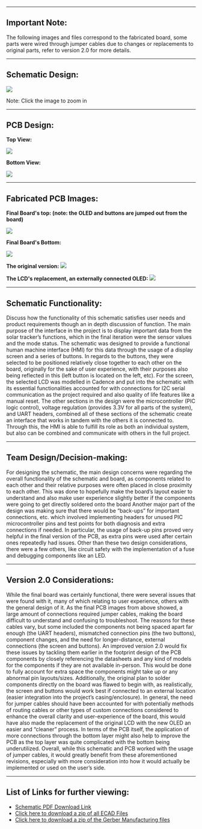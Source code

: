 
---
Important Note: 
---
The following images and files correspond to the fabricated board, some parts were wired through jumper cables due to changes or replacements to original parts, refer to version 2.0 for more details.

---
Schematic Design:
---
<img src="https://github.com/Rohan-Fernandez/Rohan-Fernandez.github.io/blob/main/Images/HMISchematicFinal.png?raw=true">


Note: Click the image to zoom in

---
PCB Design:
---
**Top View:** 

<img src="https://github.com/Rohan-Fernandez/Rohan-Fernandez.github.io/blob/main/Images/HMIPCB_Top-modified.png?raw=true">


**Bottom View:** 

<img src="https://github.com/Rohan-Fernandez/Rohan-Fernandez.github.io/blob/main/Images/HMI_Bottom-modified.png?raw=true">

---
Fabricated PCB Images:
---
**Final Board's top: (note: the OLED and buttons are jumped out from the board)**

<img src="https://github.com/Rohan-Fernandez/Rohan-Fernandez.github.io/blob/main/Images/BoardTOP.png?raw=true">


**Final Board's Bottom:**

<img src="https://github.com/Rohan-Fernandez/Rohan-Fernandez.github.io/blob/main/Images/FinalBoardBottom.jpg?raw=true">


**The original version:** 
<img src="https://github.com/Rohan-Fernandez/Rohan-Fernandez.github.io/blob/main/Images/OriginalBoardSoldered.jpg?raw=true">


**The LCD's replacement, an externally connected OLED:**
<img src="https://github.com/Rohan-Fernandez/Rohan-Fernandez.github.io/blob/main/Images/Board_JumpedOLED.jpg?raw=true">


---
Schematic Functionality:
---
Discuss how the functionality of this schematic satisfies user needs and product requirements though an in depth discussion of function.
The main purpose of the interface in the project is to display important data from the solar tracker’s functions, which in the final iteration were the sensor values and the mode status. The schematic was designed to provide a functional human machine interface (HMI) for this data through the usage of a display screen and a series of buttons. In regards to the buttons, they were selected to be positioned relatively close together to each other on the board, originally for the sake of user experience, with their purposes also being reflected in this (left button is located on the left, etc). For the screen, the selected LCD was modelled in Cadence and put into the schematic with its essential functionalities accounted for with connections for I2C serial communication as the project required and also quality of life features like a manual reset. The other sections in the design were the microcontroller (PIC logic control), voltage regulation (provides 3.3V for all parts of the system), and UART headers, combined all of these sections of the schematic create an interface that works in tandem with the others it is connected to. Through this, the HMI is able to fulfill its role as both an individual system, but also can be combined and communicate with others in the full project.

---
Team Design/Decision-making:
---
For designing the schematic, the main design concerns were regarding the overall functionality of the schematic and board, as components related to each other and their relative purposes were often placed in close proximity to each other. This was done to hopefully make the board’s layout easier to understand and also make user experience slightly better if the components were going to get directly soldered onto the board Another major part of the design was making sure that there would be “back-ups” for important connections, etc. which involved implementing headers for unused PIC microcontroller pins and test points for both diagnosis and extra connections if needed. In particular, the usage of back-up pins proved very helpful in the final version of the PCB, as extra pins were used after certain ones repeatedly had issues. Other than these two design considerations, there were a few others, like circuit safety with the implementation of a fuse and debugging components like an LED.

---
Version 2.0 Considerations: 
---
While the final board was certainly functional, there were several issues that were found with it, many of which relating to user experience, others with the general design of it. As the final PCB images from above showed, a large amount of connections required jumper cables, making the board difficult to understand and confusing to troubleshoot. The reasons for these cables vary, but some included the components not being spaced apart far enough (the UART headers), mismatched connection pins (the two buttons), component changes, and the need for longer-distance, external connections (the screen and buttons). An improved version 2.0 would fix these issues by tackling them earlier in the footprint design of the PCB components by closely referencing the datasheets and any kind of models for the components if they are not available in-person. This would be done to fully account for extra space the components might take up or any abnormal pin layouts/sizes. Additionally, the original plan to solder components directly on the board was flawed to begin with, as realistically, the screen and buttons would work best if connected to an external location (easier integration into the project’s casing/enclosure). In general, the need for jumper cables should have been accounted for with potentially methods of routing cables or other types of custom connections considered to enhance the overall clarity and user-experience of the board, this would have also made the replacement of the original LCD with the new OLED an easier and “cleaner” process. In terms of the PCB itself, the application of more connections through the bottom layer might also help to improve the PCB as the top layer was quite complicated with the bottom being underutilized. Overall, while this schematic and PCB worked with the usage of jumper cables, it would greatly benefit from these aforementioned revisions, especially with more consideration into how it would actually be implemented or used on the user’s side.

---
List of Links for further viewing: 
---
* [Schematic PDF Download Link](https://github.com/Rohan-Fernandez/Rohan-Fernandez.github.io/blob/main/Images/User_Interface_Schematic.pdf)
* [Click here to download a zip of all ECAD Files](https://github.com/Rohan-Fernandez/Rohan-Fernandez.github.io/raw/refs/heads/main/Images/UI%20Board%20and%20Schematic%20Files.zip)
* [Click here to download a zip of the Gerber Manufacturing files](https://github.com/Rohan-Fernandez/Rohan-Fernandez.github.io/raw/refs/heads/main/Images/RohanFernandez311.zip)
